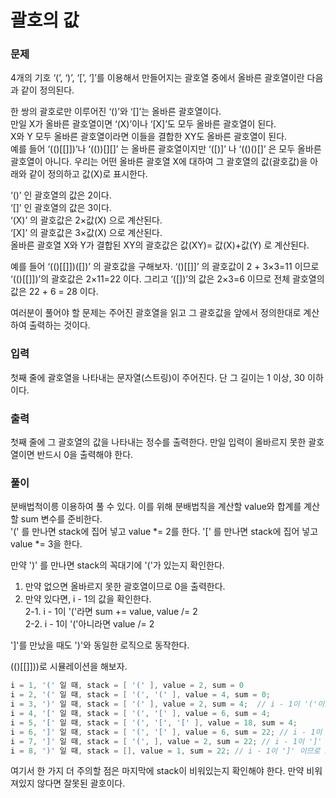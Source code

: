 # 괄호의 값
### 문제
4개의 기호 ‘(’, ‘)’, ‘[’, ‘]’를 이용해서 만들어지는 괄호열 중에서 올바른 괄호열이란 다음과 같이 정의된다.

한 쌍의 괄호로만 이루어진 ‘()’와 ‘[]’는 올바른 괄호열이다. <br>
만일 X가 올바른 괄호열이면 ‘(X)’이나 ‘[X]’도 모두 올바른 괄호열이 된다. <br>
X와 Y 모두 올바른 괄호열이라면 이들을 결합한 XY도 올바른 괄호열이 된다. <br>
예를 들어 ‘(()[[]])’나 ‘(())[][]’ 는 올바른 괄호열이지만 ‘([)]’ 나 ‘(()()[]’ 은 모두 올바른 괄호열이 아니다. 
우리는 어떤 올바른 괄호열 X에 대하여 그 괄호열의 값(괄호값)을 아래와 같이 정의하고 값(X)로 표시한다.

‘()’ 인 괄호열의 값은 2이다. <br>
‘[]’ 인 괄호열의 값은 3이다. <br> 
‘(X)’ 의 괄호값은 2×값(X) 으로 계산된다. <br>
‘[X]’ 의 괄호값은 3×값(X) 으로 계산된다. <br>
올바른 괄호열 X와 Y가 결합된 XY의 괄호값은 값(XY)= 값(X)+값(Y) 로 계산된다. <br>

예를 들어 ‘(()[[]])([])’ 의 괄호값을 구해보자. ‘()[[]]’ 의 괄호값이 2 + 3×3=11 이므로 ‘(()[[]])’의 괄호값은 2×11=22 이다. 그리고 ‘([])’의 값은 2×3=6 이므로 전체 괄호열의 값은 22 + 6 = 28 이다.

여러분이 풀어야 할 문제는 주어진 괄호열을 읽고 그 괄호값을 앞에서 정의한대로 계산하여 출력하는 것이다.

### 입력
첫째 줄에 괄호열을 나타내는 문자열(스트링)이 주어진다. 단 그 길이는 1 이상, 30 이하이다.

### 출력
첫째 줄에 그 괄호열의 값을 나타내는 정수를 출력한다. 만일 입력이 올바르지 못한 괄호열이면 반드시 0을 출력해야 한다.

### 풀이
분배법척이릉 이용하여 풀 수 있다. 이를 위해 분배법칙을 계산할 value와 합계를 계산할 sum 변수를 준비한다. <br>
'(' 를 만나면 stack에 집어 넣고 value *= 2를 한다. 
'[' 를 만나면 stack에 집어 넣고 value *= 3을 한다. 

만약 ')' 를 만나면 stack의 꼭대기에 '('가 있는지 확인한다.
1. 만약 없으면 올바르지 못한 괄호열이므로 0을 출력한다.
2. 만약 있다면, i - 1의 값을 확인한다. <br>
2-1. i - 1이 '('라면 sum += value, value /= 2 <br>
2-2. i - 1이 '('아니라면 value /= 2

']'를 만났을 때도 ')'와 동일한 로직으로 동작한다.

(()[[]]))로 시뮬레이션을 해보자.

~~~java
i = 1, '(' 일 때, stack = [ '(' ], value = 2, sum = 0 
i = 2, '(' 일 때, stack = [ '(', '(' ], value = 4, sum = 0; 
i = 3, ')' 일 때, stack = [ '(' ], value = 2, sum = 4;  // i - 1이 '('이므로 sum += value 해준다.
i = 4, '[' 일 때, stack = [ '(', '[' ], value = 6, sum = 4; 
i = 5, '[' 일 때, stack = [ '(', '[', '[' ], value = 18, sum = 4;
i = 6, ']' 일 때, stack = [ '(', '[' ], value = 6, sum = 22; // i - 1이 '[' 이므로 sum += value 해준다.
i = 7, ']' 일 때, stack = [ '(', ], value = 2, sum = 22; // i - 1이 ']' 이므로 sum += value 하지 않는다.
i = 8, ')' 일 때, stack = [], value = 1, sum = 22; // i - 1이 ']' 이므로 sum += value 하지 안흔ㄴ다.
~~~

여기서 한 가지 더 주의할 점은 마지막에 stack이 비워있는지 확인해야 한다. 만약 비워져있지 않다면 잘못된 괄호이다.
